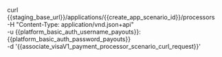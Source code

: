 curl {{staging_base_url}}/applications/{{create_app_scenario_id}}/processors \
    -H "Content-Type: application/vnd.json+api" \
    -u  {{platform_basic_auth_username_payouts}}:{{platform_basic_auth_password_payouts}} \
    -d '{{associate_visaV1_payment_processor_scenario_curl_request}}'
